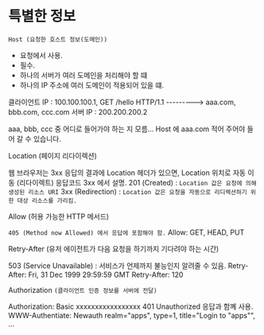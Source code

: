 # 특별한 정보 

`Host (요청한 호스트 정보(도메인))`

- 요청에서 사용.
- 필수.
- 하나의 서버가 여러 도메인을 처리해야 할 떄
- 하나의 IP 주소에 여러 도메인이 적용되어 있을 떄.

클라이언트 IP : 100.100.100.1, GET /hello HTTP/1.1 
---------> 
aaa.com, bbb.com, ccc.com  서버 IP : 200.200.200.2  

aaa, bbb, ccc 중 어디로 들어가야 하는 지 모름...
Host 에 aaa.com 적어 주어야 들어 갈 수 있습니다.


Location (페이지 리다이렉션)

웹 브라우저는 3xx 응답의 결과에 Location 헤더가 있으면, Location 위치로 자동 이동 (리다이렉트)
응답코드 3xx 에서 설명.
201 (Created) : `Location 값은 요청에 의해 생성된 리소스 URI`
3xx (Redirection) : `Location 값은 요청을 자동으로 리디렉션하기 위한 대상 리소스를 가리킴.`


Allow (허용 가능한 HTTP 메서드)

`405 (Method now Allowed) 에서 응답에 포함해야 함.`
Allow: GET, HEAD, PUT


Retry-After (유저 에이전트가 다음 요청을 하기까지 기다려야 하는 시간)

503 (Service Unavailable) : 서비스가 언제까지 불능인지 알려줄 수 있음.
Retry-After: Fri, 31 Dec 1999 29:59:59 GMT 
Retry-After: 120


Authorization `(클라이언트 인증 정보를 서버에 전달)`

Authorization: Basic xxxxxxxxxxxxxxxxx
401 Unauthorized 응답과 함꼐 사용.
WWW-Authentiate: Newauth realm="apps", type=1, title="Login to \"apps\"", ...
